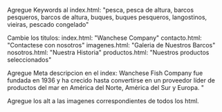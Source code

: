 Agregue Keywords al index.html: "pesca, pesca de altura, barcos pesqueros, barcos de altura, buques, buques pesqueros, langostinos, vieiras, pescado congelado"

Cambie los titulos:
index.html: "Wanchese Company"
contacto.html: "Contactese con nosotros" 
imagenes.html: "Galeria de Nuestros Barcos"
nosotros.html: "Nuestra Historia"
productos.html: "Nuestros productos seleccionados"

Agregue Meta descripcion en el index: Wanchese Fish Company fue fundada en 1936 y ha crecido hasta convertirse en un proveedor líder de productos del mar en América del Norte, América del Sur y Europa. "

Agregue los alt a las imagenes correspondientes de todos los html.
